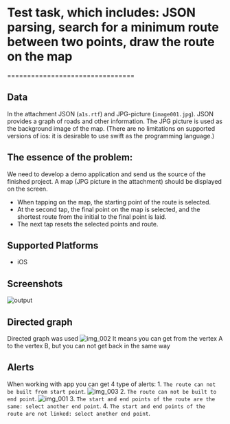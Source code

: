# Test task, which includes: JSON parsing, search for a minimum route between two points, draw the route on the map
================================

## Data

In the attachment JSON (`a1s.rtf`) and JPG-picture (`image001.jpg`).
JSON provides a graph of roads and other information.
The JPG picture is used as the background image of the map.
(There are no limitations on supported versions of ios: it is desirable to use swift as the programming language.)

## The essence of the problem:

We need to develop a demo application and send us the source of the finished project.
A map (JPG picture in the attachment) should be displayed on the screen.
* When tapping on the map, the starting point of the route is selected. 
* At the second tap, the final point on the map is selected, and the shortest route from the initial to the final point is laid. 
* The next tap resets the selected points and route.


## Supported Platforms
- iOS

## Screenshots
![output](https://user-images.githubusercontent.com/27812408/43416009-c4d61af0-943f-11e8-91d7-f184692d95f6.gif)

## Directed graph

Directed graph was used
![img_002](https://user-images.githubusercontent.com/27812408/43416140-277065d0-9440-11e8-8811-44176f33e2e3.png)
It means you can get from the vertex A to the vertex B, but you can not get back in the same way

## Alerts

When working with app you can get 4 type of alerts:
    1. `The route can not be built from start point`.
    ![img_003](https://user-images.githubusercontent.com/27812408/43416376-c14592de-9440-11e8-8bd2-c8a53b328114.png)
    2. `The route can not be built to end point`.
    ![img_001](https://user-images.githubusercontent.com/27812408/43416434-e5b673ae-9440-11e8-9e74-51fdad3fa6b8.png)
    3. `The start and end points of the route are the same: select another end point`.
    4. `The start and end points of the route are not linked: select another end point`.




